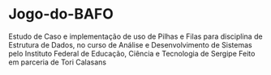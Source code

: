 # Jogo-do-BAFO
Estudo de Caso e implementação de uso de Pilhas e Filas para disciplina de Estrutura de Dados, no curso de Análise e Desenvolvimento de Sistemas pelo Instituto Federal de Educação, Ciência e Tecnologia de Sergipe
Feito em parceria de Tori Calasans
